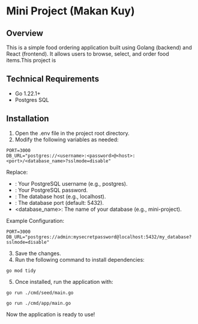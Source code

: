 # Mini Project (Makan Kuy)

## Overview

This is a simple food ordering application built using Golang (backend) and React (frontend). It allows users to browse, select, and order food items.This project is

## Technical Requirements

- Go 1.22.1+
- Postgres SQL

## Installation

1. Open the .env file in the project root directory.
2. Modify the following variables as needed:

```
PORT=3000
DB_URL="postgres://<username>:<password>@<host>:<port>/<database_name>?sslmode=disable"
```

Replace:

- <username>: Your PostgreSQL username (e.g., postgres).
- <password>: Your PostgreSQL password.
- <host>: The database host (e.g., localhost).
- <port>: The database port (default: 5432).
- <database_name>: The name of your database (e.g., mini-project).

Example Configuration:

```
PORT=3000
DB_URL="postgres://admin:mysecretpassword@localhost:5432/my_database?sslmode=disable"
```

3. Save the changes.
4. Run the following command to install dependencies:

```
go mod tidy
```

5. Once installed, run the application with:

```
go run ./cmd/seed/main.go

go run ./cmd/app/main.go
```

Now the application is ready to use!
